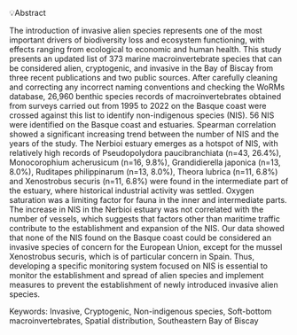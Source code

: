 💡Abstract

The introduction of invasive alien species represents one of the most important drivers of biodiversity loss and ecosystem functioning, with effects ranging from ecological to economic and human health. 
This study presents an updated list of 373 marine macroinvertebrate species that can be considered alien, cryptogenic, and invasive in the Bay of Biscay from three recent publications and two public sources. 
After carefully cleaning and correcting any incorrect naming conventions and checking the WoRMs database, 26,960 benthic species records of macroinvertebrates obtained from surveys carried out from 1995 to 2022 on the Basque coast were crossed against this list to identify non-indigenous species (NIS). 
56 NIS were identified on the Basque coast and estuaries. Spearman correlation showed a significant increasing trend between the number of NIS and the years of the study. 
The Nerbioi estuary emerges as a hotspot of NIS, with relatively high records of Pseudopolydora paucibranchiata (n=43, 26.4%), Monocorophium acherusicum (n=16, 9.8%), Grandidierella japonica (n=13, 8.0%), Ruditapes philippinarum (n=13, 8.0%), 
Theora lubrica (n=11, 6.8%) and Xenostrobus securis (n=11, 6.8%) were found in the intermediate part of the estuary, where historical industrial activity was settled. Oxygen saturation was a limiting factor for fauna in the inner and intermediate parts. 
The increase in NIS in the Nerbioi estuary was not correlated with the number of vessels, which suggests that factors other than maritime traffic contribute to the establishment and expansion of the NIS. 
Our data showed that none of the NIS found on the Basque coast could be considered an invasive species of concern for the European Union, except for the mussel Xenostrobus securis, 
which is of particular concern in Spain. Thus, developing a specific monitoring system focused on NIS is essential to monitor the establishment and spread of alien species and implement measures to prevent the establishment of newly introduced invasive alien species.


Keywords: Invasive, Cryptogenic, Non-indigenous species, Soft-bottom macroinvertebrates, Spatial distribution, Southeastern Bay of Biscay 
